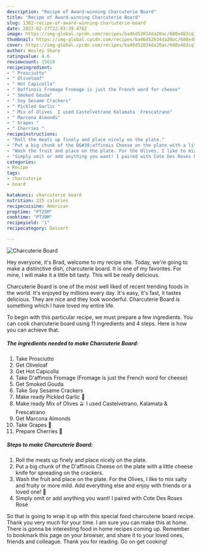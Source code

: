 ```yaml
---
description: "Recipe of Award-winning Charcuterie Board"
title: "Recipe of Award-winning Charcuterie Board"
slug: 1302-recipe-of-award-winning-charcuterie-board
date: 2022-02-27T22:03:39.476Z
image: https://img-global.cpcdn.com/recipes/ba46d52034da20ac/680x482cq70/charcuterie-board-recipe-main-photo.jpg
thumbnail: https://img-global.cpcdn.com/recipes/ba46d52034da20ac/680x482cq70/charcuterie-board-recipe-main-photo.jpg
cover: https://img-global.cpcdn.com/recipes/ba46d52034da20ac/680x482cq70/charcuterie-board-recipe-main-photo.jpg
author: Wesley Sharp
ratingvalue: 4.6
reviewcount: 15619
recipeingredient:
- " Prosciutto"
- " Oliveloaf"
- " Hot Capicolla"
- " Daffinois Fromage Fromage is just the French word for cheese"
- " Smoked Gouda"
- " Soy Sesame Crackers"
- " Pickled Garlic "
- " Mix of Olives  I used Castelvetrano Kalamata  Frescatrano"
- " Marcona Almonds"
- " Grapes "
- " Cherries "
recipeinstructions:
- "Roll the meats up finely and place nicely on the plate."
- "Put a big chunk of the D&#39;affinois Cheese on the plate with a little cheese knife for spreading on the crackers."
- "Wash the fruit and place on the plate. For the Olives, I like to mix salty and fruity or more mild. Add everything else and enjoy with friends or a loved one! 💜"
- "Simply omit or add anything you want! I paired with Cote Des Roses Rosé"
categories:
- Recipe
tags:
- charcuterie
- board

katakunci: charcuterie board 
nutrition: 225 calories
recipecuisine: American
preptime: "PT25M"
cooktime: "PT39M"
recipeyield: "1"
recipecategory: Dessert

---
```



![Charcuterie Board](https://img-global.cpcdn.com/recipes/ba46d52034da20ac/680x482cq70/charcuterie-board-recipe-main-photo.jpg)

Hey everyone, it's Brad, welcome to my recipe site. Today, we're going to make a distinctive dish, charcuterie board. It is one of my favorites. For mine, I will make it a little bit tasty. This will be really delicious.



Charcuterie Board is one of the most well liked of recent trending foods in the world. It's enjoyed by millions every day. It's easy, it's fast, it tastes delicious. They are nice and they look wonderful. Charcuterie Board is something which I have loved my entire life.


To begin with this particular recipe, we must prepare a few ingredients. You can cook charcuterie board using 11 ingredients and 4 steps. Here is how you can achieve that.

<!--inarticleads1-->

##### The ingredients needed to make Charcuterie Board:

1. Take  Prosciutto
1. Get  Oliveloaf
1. Get  Hot Capicolla
1. Take  D&#39;affinois Fromage (Fromage is just the French word for cheese)
1. Get  Smoked Gouda
1. Take  Soy Sesame Crackers
1. Make ready  Pickled Garlic 🧄
1. Make ready  Mix of Olives 🫒 I used Castelvetrano, Kalamata &amp; Frescatrano
1. Get  Marcona Almonds
1. Take  Grapes 🍇
1. Prepare  Cherries 🍒




<!--inarticleads2-->

##### Steps to make Charcuterie Board:

1. Roll the meats up finely and place nicely on the plate.
1. Put a big chunk of the D&#39;affinois Cheese on the plate with a little cheese knife for spreading on the crackers.
1. Wash the fruit and place on the plate. For the Olives, I like to mix salty and fruity or more mild. Add everything else and enjoy with friends or a loved one! 💜
1. Simply omit or add anything you want! I paired with Cote Des Roses Rosé




So that is going to wrap it up with this special food charcuterie board recipe. Thank you very much for your time. I am sure you can make this at home. There is gonna be interesting food in home recipes coming up. Remember to bookmark this page on your browser, and share it to your loved ones, friends and colleague. Thank you for reading. Go on get cooking!
